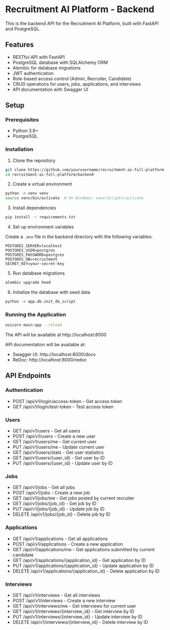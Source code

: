 # Recruitment AI Platform - Backend

This is the backend API for the Recruitment AI Platform, built with FastAPI and PostgreSQL.

## Features

- RESTful API with FastAPI
- PostgreSQL database with SQLAlchemy ORM
- Alembic for database migrations
- JWT authentication
- Role-based access control (Admin, Recruiter, Candidate)
- CRUD operations for users, jobs, applications, and interviews
- API documentation with Swagger UI

## Setup

### Prerequisites

- Python 3.8+
- PostgreSQL

### Installation

1. Clone the repository

```bash
git clone https://github.com/yourusername/recruitment-ai-full-platform.git
cd recruitment-ai-full-platform/backend
```

2. Create a virtual environment

```bash
python -m venv venv
source venv/bin/activate  # On Windows: venv\Scripts\activate
```

3. Install dependencies

```bash
pip install -r requirements.txt
```

4. Set up environment variables

Create a `.env` file in the backend directory with the following variables:

```
POSTGRES_SERVER=localhost
POSTGRES_USER=postgres
POSTGRES_PASSWORD=postgres
POSTGRES_DB=recruitment
SECRET_KEY=your-secret-key
```

5. Run database migrations

```bash
alembic upgrade head
```

6. Initialize the database with seed data

```bash
python -m app.db.init_db_script
```

### Running the Application

```bash
uvicorn main:app --reload
```

The API will be available at http://localhost:8000

API documentation will be available at:
- Swagger UI: http://localhost:8000/docs
- ReDoc: http://localhost:8000/redoc

## API Endpoints

### Authentication
- POST /api/v1/login/access-token - Get access token
- GET /api/v1/login/test-token - Test access token

### Users
- GET /api/v1/users - Get all users
- POST /api/v1/users - Create a new user
- GET /api/v1/users/me - Get current user
- PUT /api/v1/users/me - Update current user
- GET /api/v1/users/stats - Get user statistics
- GET /api/v1/users/{user_id} - Get user by ID
- PUT /api/v1/users/{user_id} - Update user by ID

### Jobs
- GET /api/v1/jobs - Get all jobs
- POST /api/v1/jobs - Create a new job
- GET /api/v1/jobs/me - Get jobs posted by current recruiter
- GET /api/v1/jobs/{job_id} - Get job by ID
- PUT /api/v1/jobs/{job_id} - Update job by ID
- DELETE /api/v1/jobs/{job_id} - Delete job by ID

### Applications
- GET /api/v1/applications - Get all applications
- POST /api/v1/applications - Create a new application
- GET /api/v1/applications/me - Get applications submitted by current candidate
- GET /api/v1/applications/{application_id} - Get application by ID
- PUT /api/v1/applications/{application_id} - Update application by ID
- DELETE /api/v1/applications/{application_id} - Delete application by ID

### Interviews
- GET /api/v1/interviews - Get all interviews
- POST /api/v1/interviews - Create a new interview
- GET /api/v1/interviews/me - Get interviews for current user
- GET /api/v1/interviews/{interview_id} - Get interview by ID
- PUT /api/v1/interviews/{interview_id} - Update interview by ID
- DELETE /api/v1/interviews/{interview_id} - Delete interview by ID